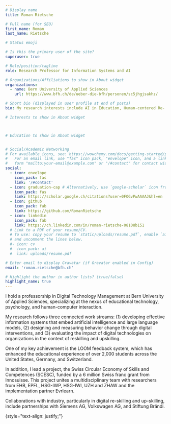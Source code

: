 ```yaml
---
# Display name
title: Roman Rietsche

# Full name (for SEO)
first_name: Roman
last_name: Rietsche

# Status emoji

# Is this the primary user of the site?
superuser: true

# Role/position/tagline
role: Research Professor for Information Systems and AI

# Organizations/Affiliations to show in About widget
organizations:
  - name: Bern University of Applied Sciences
    url: https://www.bfh.ch/de/ueber-die-bfh/personen/sc5jhgjsakhz/

# Short bio (displayed in user profile at end of posts)
bio: My research interests include AI in Education, Human-centered Re- and Upskilling Digital Interventions.

# Interests to show in About widget



# Education to show in About widget


# Social/Academic Networking
# For available icons, see: https://wowchemy.com/docs/getting-started/page-builder/#icons
#   For an email link, use "fas" icon pack, "envelope" icon, and a link in the
#   form "mailto:your-email@example.com" or "/#contact" for contact widget.
social:
  - icon: envelope
    icon_pack: fas
    link: '/#contact'
  - icon: graduation-cap # Alternatively, use `google-scholar` icon from `ai` icon pack
    icon_pack: fas
    link: https://scholar.google.ch/citations?user=0FOGvPwAAAAJ&hl=en
  - icon: github
    icon_pack: fab
    link: https://github.com/RomanRietsche
  - icon: linkedin
    icon_pack: fab
    link: https://ch.linkedin.com/in/roman-rietsche-08108b151
  # Link to a PDF of your resume/CV.
  # To use: copy your resume to `static/uploads/resume.pdf`, enable `ai` icons in `params.yaml`,
  # and uncomment the lines below.
  #- icon: cv
  #  icon_pack: ai
  #  link: uploads/resume.pdf

# Enter email to display Gravatar (if Gravatar enabled in Config)
email: 'roman.rietsche@bfh.ch'

# Highlight the author in author lists? (true/false)
highlight_name: true
---
```


I hold a professorship in Digital Technology Management at Bern University of Applied Sciences, specializing at the nexus of educational technology, psychology, and human-computer interaction.

My research follows three connected work streams: (1) developing effective information systems that embed artificial intelligence and large language models, 
(2) designing and measuring behavior change through digital interventions, and (3) evaluating the impact of digital technologies on organizations in the context of reskilling and upskilling.

One of my key achievement is the LOOM feedback system, which has enhanced the educational experience of over 2,000 students across the United States, Germany, and Switzerland. 

In addition, I lead a project, the Swiss Circular Economy of Skills and Competences (SCESC), funded by a 6 million Swiss franc grant from Innosuisse. 
This project unites a multidisciplinary team with researchers from EHB, EPFL, HSG-IWP, HSG-IWI, UZH and ZHAW and the implementation partner Evrlearn.

Collaborations with industry, particularly in digital re-skilling and up-skilling, include partnerships with Siemens AG, Volkswagen AG, and Stiftung Brändi.


{style="text-align: justify;"}

